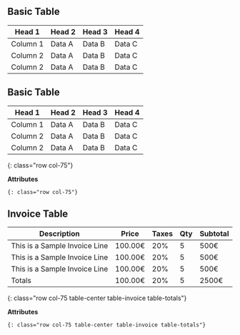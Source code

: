 
## Basic Table

| Head 1            | Head 2 | Head 3 | Head 4 |
|-------------------|--------|--------|--------|
| Column 1          | Data A | Data B | Data C |
| Column 2          | Data A | Data B | Data C |
| Column 2          | Data A | Data B | Data C |

## Basic Table

| Head 1            | Head 2 | Head 3 | Head 4 |
|-------------------|--------|--------|--------|
| Column 1          | Data A | Data B | Data C |
| Column 2          | Data A | Data B | Data C |
| Column 2          | Data A | Data B | Data C |
{: class="row col-75"}

**Attributes**
```
{: class="row col-75"}
```

## Invoice Table

| Description                   | Price   | Taxes  | Qty | Subtotal |
|-------------------------------|---------|--------|-----|----------|
| This is a Sample Invoice Line | 100.00€ | 20%    | 5   | 500€     |
| This is a Sample Invoice Line | 100.00€ | 20%    | 5   | 500€     |
| This is a Sample Invoice Line | 100.00€ | 20%    | 5   | 500€     |
| Totals                        | 100.00€ | 20%    | 5   | 2500€    |
{: class="row col-75 table-center table-invoice table-totals"}

**Attributes**

```
{: class="row col-75 table-center table-invoice table-totals"}
```
